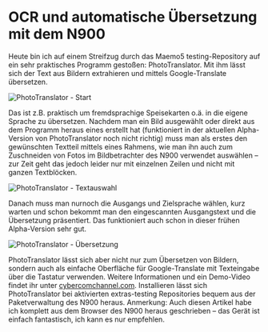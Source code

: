 # OCR und automatische Übersetzung mit dem N900

Heute bin ich auf einem Streifzug durch das Maemo5 testing-Repository auf ein sehr praktisches Programm gestoßen: PhotoTranslator. Mit ihm lässt sich der Text aus Bildern extrahieren und mittels Google-Translate übersetzen.

<img src="http://static.kummerlaender.eu/media/n900_photo_translator1.jpg" alt="PhotoTranslator - Start" class="full"/>

Das ist z.B. praktisch um fremdsprachige Speisekarten o.ä. in die eigene Sprache zu übersetzen. Nachdem man ein Bild ausgewählt oder direkt aus dem Programm heraus eines erstellt hat (funktioniert in der aktuellen Alpha-Version von PhotoTranslator noch nicht richtig) muss man als erstes den gewünschten Textteil mittels eines Rahmens, wie man ihn auch zum Zuschneiden von Fotos im Bildbetrachter des N900 verwendet auswählen – zur Zeit geht das jedoch leider nur mit einzelnen Zeilen und nicht mit ganzen Textblöcken.

<img src="http://static.kummerlaender.eu/media/n900_photo_translator2.jpg" alt="PhotoTranslator - Textauswahl" class="full"/>

Danach muss man nurnoch die Ausgangs und Zielsprache wählen, kurz warten und schon bekommt man den eingescannten Ausgangstext und die Übersetzung präsentiert. Das funktioniert auch schon in dieser frühen Alpha-Version sehr gut.

<img src="http://static.kummerlaender.eu/media/n900_photo_translator3.jpg" alt="PhotoTranslator - Übersetzung" class="full"/>

PhotoTranslator lässt sich aber nicht nur zum Übersetzen von Bildern, sondern auch als einfache Oberfläche für Google-Translate mit Texteingabe über die Tastatur verwenden.
Weitere Informationen und ein Demo-Video findet ihr unter [cybercomchannel.com](http://www.cybercomchannel.com/?p=63). Installieren lässt sich PhotoTranslator bei aktivierten extras-testing Repositories bequem aus der Paketverwaltung des N900 heraus.
Anmerkung: Auch diesen Artikel habe ich komplett aus dem Browser des N900 heraus geschrieben – das Gerät ist einfach fantastisch, ich kann es nur empfehlen.
